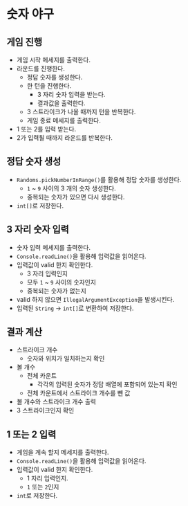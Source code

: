 # 숫자 야구

## 게임 진행

- 게임 시작 메세지를 출력한다.
- 라운드를 진행한다.
    - 정답 숫자를 생성한다.
    - 한 턴을 진행한다.
        - 3 자리 숫자 입력을 받는다.
        - 결과값을 출력한다.
    - 3 스트라이크가 나올 때까지 턴을 반복한다.
    - 게임 종료 메세지를 출력한다.
- 1 또는 2를 입력 받는다.
- 2가 입력될 때까지 라운드를 반복한다.

## 정답 숫자 생성

- `Randoms.pickNumberInRange()`를 활용해 정답 숫자를 생성한다.
    - `1` ~ `9` 사이의 3 개의 숫자 생성한다.
    - 중복되는 숫자가 있으면 다시 생성한다.
- `int[]`로 저장한다.

## 3 자리 숫자 입력

- 숫자 입력 메세지를 출력한다.
- `Console.readLine()`을 활용해 입력값을 읽어온다.
- 입력값이 valid 한지 확인한다.
    - 3 자리 입력인지
    - 모두 `1` ~ `9` 사이의 숫자인지
    - 중복되는 숫자가 없는지
- valid 하지 않으면 `IllegalArgumentException`을 발생시킨다.
- 입력된 `String` → `int[]`로 변환하여 저장한다.

## 결과 계산

- 스트라이크 개수
    - 숫자와 위치가 일치하는지 확인
- 볼 개수
    - 전체 카운트
        - 각각의 입력된 숫자가 정답 배열에 포함되어 있는지 확인
    - 전체 카운트에서 스트라이크 개수를 뺀 값
- 볼 개수와 스트라이크 개수 출력
- 3 스트라이크인지 확인

## 1 또는 2 입력

- 게임을 계속 할지 메세지를 출력한다.
- `Console.readLine()`을 활용해 입력값을 읽어온다.
- 입력값이 valid 한지 확인한다.
    - 1 자리 입력인지.
    - `1` 또는 `2`인지
- `int`로 저장한다.